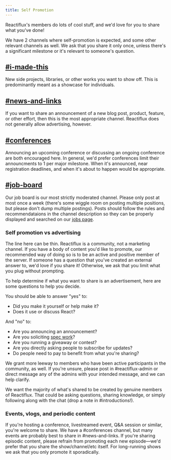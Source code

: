 ```yaml
---
title: Self Promotion
---
```


Reactiflux's members do lots of cool stuff, and we'd love for you to share what you've done!

We have 2 channels where self-promotion is expected, and some other relevant channels as well. We ask that you share it only once, unless there's a significant milestone or it's relevant to someone's question.

## [#i-made-this](https://discord.gg/GaCSDfm)

New side projects, libraries, or other works you want to show off. This is predominantly meant as a showcase for individuals.

## [#news-and-links](https://discord.gg/TEYnXKw)

If you want to share an announcement of a new blog post, product, feature, or other effort, then this is the most appropriate channel. Reactiflux does not generally allow advertising, however.

## [#conferences](https://discord.gg/RYVBdtY)

Announcing an upcoming conference or discussing an ongoing conference are both encouraged here. In general, we'd prefer conferences limit their announcments to 1 per major milestone. When it's announced, near registration deadlines, and when it's about to happen would be appropriate.

## [#job-board](https://discord.gg/R942bNb)

Our job board is our most strictly moderated channel. Please only post at most once a week (there's some wiggle room on posting multiple positions, but please don't dump multiple postings). Posts should follow the rules and recommendataions in the channel description so they can be properly displayed and searched on our [jobs page](/jobs/).

### Self promotion vs advertising

The line here can be thin. Reactiflux is a community, not a marketing channel. If you have a body of content you'd like to promote, our recommended way of doing so is to be an active and positive member of the server. If someone has a question that you've created an external answer to, we'd love if you share it! Otherwise, we ask that you limit what you plug without prompting.

To help determine if what you want to share is an advertisement, here are some questions to help you decide.

You should be able to answer "yes" to:

- Did you make it yourself or help make it?
- Does it use or discuss React?

And "no" to:

- Are you announcing an announcement?
- Are you soliciting [spec work](https://www.nospec.com/)?
- Are you running a giveaway or contest?
- Are you directly asking people to subscribe for updates?
- Do people need to pay to benefit from what you're sharing?

We grant more leeway to members who have been active participants in the community, as well. If you're unsure, please post in #reactiflux-admin or direct message any of the admins with your intended message, and we can help clarify.

We want the majority of what's shared to be created by genuine members of Reactiflux. That could be asking questions, sharing knowledge, or simply following along with the chat (drop a note in #introductions!).

### Events, vlogs, and periodic content

If you're hosting a conference, livestreamed event, Q&A session or similar, you're welcome to share. We have a #conferences channel, but many events are probably best to share in #news-and-links. If you're sharing episodic content, please refrain from promoting each new episode—we'd prefer that you share the show/channel/etc itself. For long-running shows we ask that you only promote it sporadically.
